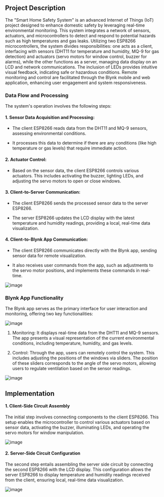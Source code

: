 ## Project Description

The "Smart Home Safety System" is an advanced Internet of Things (IoT) project 
designed to enhance domestic safety by leveraging real-time environmental 
monitoring. This system integrates a network of sensors, actuators, and 
microcontrollers to detect and respond to potential hazards such as high temperatures 
and gas leaks. Utilizing two ESP8266 microcontrollers, the system divides 
responsibilities: one acts as a client, interfacing with sensors (DHT11 for temperature 
and humidity, MQ-9 for gas detection) and actuators (servo motors for window 
control, buzzer for alarms), while the other functions as a server, managing data 
display on an LCD and network communications. The inclusion of LEDs provides 
intuitive visual feedback, indicating safe or hazardous conditions. Remote monitoring 
and control are facilitated through the Blynk mobile and web application, enhancing 
user engagement and system responsiveness.


### Data Flow and Processing

The system's operation involves the following steps:

#### 1. Sensor Data Acquisition and Processing:
   
   - The client ESP8266 reads data from the DHT11 and MQ-9 sensors, assessing 
environmental conditions.

   - It processes this data to determine if there are any conditions (like high 
temperature or gas levels) that require immediate action.

#### 2. Actuator Control:
   
   - Based on the sensor data, the client ESP8266 controls various actuators. This 
includes activating the buzzer, lighting LEDs, and adjusting the servo motors 
to open or close windows.

#### 3. Client-to-Server Communication:

   - The client ESP8266 sends the processed sensor data to the server ESP8266.

   - The server ESP8266 updates the LCD display with the latest temperature and 
humidity readings, providing a local, real-time data visualization.

#### 4. Client-to-Blynk App Communication:

   - The client ESP8266 communicates directly with the Blynk app, sending 
sensor data for remote visualization.

   - It also receives user commands from the app, such as adjustments to the servo 
motor positions, and implements these commands in real-time.

![image](https://github.com/Mukela12/IOT-Smart-Home-Safety-System/assets/65640620/36c08a4e-fce6-4347-a594-cfe2ab42e0a5)


### Blynk App Functionality

The Blynk app serves as the primary interface for user interaction and monitoring, 
offering two key functionalities:

![image](https://github.com/Mukela12/IOT-Smart-Home-Safety-System/assets/65640620/ce1b5915-b1ef-44ef-9fc5-f3f13b0995fd)

1. Monitoring: It displays real-time data from the DHT11 and MQ-9 sensors. The 
app presents a visual representation of the current environmental conditions, 
including temperature, humidity, and gas levels.

2. Control: Through the app, users can remotely control the system. This includes 
adjusting the positions of the windows via sliders. The position of these sliders 
corresponds to the angle of the servo motors, allowing users to regulate 
ventilation based on the sensor readings.

![image](https://github.com/Mukela12/IOT-Smart-Home-Safety-System/assets/65640620/ab878818-7b6f-466f-aad3-1c4e58b2be87)


## Implementation


#### 1. Client-Side Circuit Assembly

The initial step involves connecting components to the client ESP8266. This setup 
enables the microcontroller to control various actuators based on sensor data, activating 
the buzzer, illuminating LEDs, and operating the servo motors for window 
manipulation.

![image](https://github.com/Mukela12/IOT-Smart-Home-Safety-System/assets/65640620/a74993df-d48c-4c78-9554-94135b5278ae)


#### 2. Server-Side Circuit Configuration

The second step entails assembling the server side circuit by connecting the second 
ESP8266 with the LCD display. This configuration allows the server ESP8266 to 
display temperature and humidity readings received from the client, ensuring local, 
real-time data visualization.

![image](https://github.com/Mukela12/IOT-Smart-Home-Safety-System/assets/65640620/1f89fc1a-259c-41a8-bb96-481a825b40e7)
